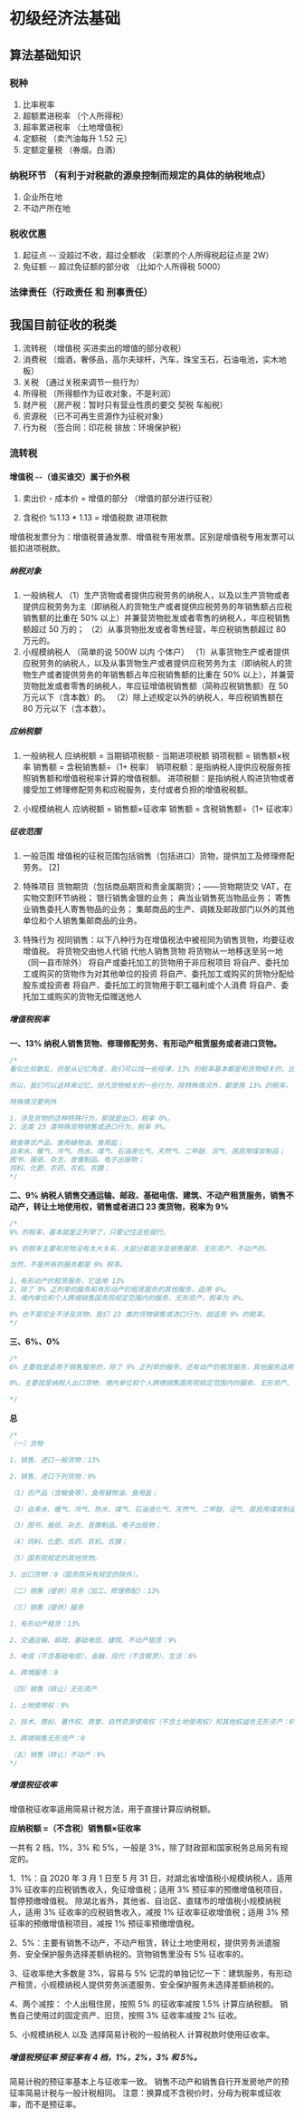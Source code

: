 # 初级经济法基础

## 算法基础知识

### 税种

1. 比率税率
2. 超额累进税率 （个人所得税）
3. 超率累进税率 （土地增值税）
4. 定额税       （卖汽油每升 1.52 元）
5. 定额定量税 （券烟，白酒）

### 纳税环节 （有利于对税款的源泉控制而规定的具体的纳税地点）

1. 企业所在地
2. 不动产所在地

### 税收优惠

1. 起征点   -- 没超过不收，超过全额收  （彩票的个人所得税起征点是 2W）
2. 免征额   -- 超过免征额的部分收    （比如个人所得税 5000）

### 法律责任（行政责任 和 刑事责任）

## 我国目前征收的税类

1. 流转税   （增值税 买进卖出的增值的部分收税）
2. 消费税   （烟酒，奢侈品，高尔夫球杆，汽车，珠宝玉石，石油电池，实木地板）
3. 关税     （通过关税来调节一些行为）
4. 所得税   （所得额作为征收对象，不是利润）
5. 财产税     （房产税：暂时只有营业性质的要交 契税 车船税）
6. 资源税      （已不可再生资源作为征税对象）
7. 行为税       （签合同：印花税 排放：环境保护税）

### 流转税

#### 增值税 --（谁买谁交）属于价外税

1. 卖出价 - 成本价 = 增值的部分 （增值的部分进行征税）

2. 含税价 %1.13 * 1.13 = 增值税款 进项税款

增值税发票分为：增值税普通发票、增值税专用发票。区别是增值税专用发票可以抵扣进项税款。

##### **纳税对象**

1. 一般纳税人
（1）生产货物或者提供应税劳务的纳税人，以及以生产货物或者提供应税劳务为主（即纳税人的货物生产或者提供应税劳务的年销售额占应税销售额的比重在 50% 以上）并兼营货物批发或者零售的纳税人，年应税销售额超过 50 万的；
（2）从事货物批发或者零售经营，年应税销售额超过 80 万元的。
2. 小规模纳税人 （简单的说 500W 以内 个体户）
（1）从事货物生产或者提供应税劳务的纳税人，以及从事货物生产或者提供应税劳务为主（即纳税人的货物生产或者提供劳务的年销售额占年应税销售额的比重在 50% 以上），并兼营货物批发或者零售的纳税人，年应征增值税销售额（简称应税销售额）在 50 万元以下（含本数）的。
（2）除上述规定以外的纳税人，年应税销售额在 80 万元以下（含本数）。

##### **应纳税额**

1. 一般纳税人
应纳税额 = 当期销项税额 - 当期进项税额
销项税额 = 销售额×税率
销售额 = 含税销售额÷（1+ 税率）
销项税额：是指纳税人提供应税服务按照销售额和增值税税率计算的增值税额。
进项税额：是指纳税人购进货物或者接受加工修理修配劳务和应税服务，支付或者负担的增值税税额。

2. 小规模纳税人
应纳税额 = 销售额×征收率
销售额 = 含税销售额÷（1+ 征收率）

##### **征收范围**

1. 一般范围
增值税的征税范围包括销售（包括进口）货物，提供加工及修理修配劳务。 [2]

2. 特殊项目
货物期货（包括商品期货和贵金属期货）；——货物期货交 VAT，在实物交割环节纳税；
银行销售金银的业务；
典当业销售死当物品业务；
寄售业销售委托人寄售物品的业务；
集邮商品的生产、调拨及邮政部门以外的其他单位和个人销售集邮商品的业务。

3. 特殊行为
视同销售：以下八种行为在增值税法中被视同为销售货物，均要征收增值税。
将货物交由他人代销
代他人销售货物
将货物从一地移送至另一地（同一县市除外）
将自产或委托加工的货物用于非应税项目
将自产、委托加工或购买的货物作为对其他单位的投资
将自产、委托加工或购买的货物分配给股东或投资者
将自产、委托加工的货物用于职工福利或个人消费
将自产、委托加工或购买的货物无偿赠送他人

##### 增值税税率

**一、13% 纳税人销售货物、修理修配劳务、有形动产租赁服务或者进口货物。**

```js
/*
看似比较散乱，但是从记忆角度，我们可以找一些规律，13% 的税率基本都是和货物相关的，比如货物的销售、货物的加工、修理修配、货物的租赁、货物的进口。

所以，我们可以这样来记忆，但凡货物相关的一些行为，除特殊情况外，都使用 13% 的税率。

特殊情况要例外

1、涉及货物的这种特殊行为，那就是出口，税率 0%。
2、这类 23 类特殊货物销售或进口行为，税率 9%。

粮食等农产品、食用植物油、食用盐；
自来水、暖气、冷气、热水、煤气、石油液化气、天然气、二甲醚、沼气、居民用煤炭制品；
图书、报纸、杂志、音像制品、电子出版物；
饲料、化肥、农药、农机、农膜；
*/
```

**二、9% 纳税人销售交通运输、邮政、基础电信、建筑、不动产租赁服务，销售不动产，转让土地使用权，销售或者进口 23 类货物，税率为 9%**

```js
/*
9% 的税率，基本就是正列举了，只要记住这些就行。

9% 的税率主要和货物没有太大关系，大部分都是涉及销售服务、无形资产、不动产的。

当然，不是所有的服务都是 9% 税率。

1、有形动产的租赁服务，它适用 13%
2、除了 9% 正列举的服务和有形动产的租赁服务的其他服务，适用 6%。
3、境内单位和个人跨境销售国务院规定范围内的服务、无形资产，税率为 0%。

9% 也不是完全不涉及货物，我们 23 类的货物销售或进口行为，就适用 9% 的税率。
*/
```

**三、6%、0%**

```js
/*
6% 主要就是适用于销售服务的，除了 9% 正列举的服务，还有动产的租赁服务，其他服务适用 6%。比如增值电信服务，金融服务，租赁服务以外的现代服务，生活服务。

0%，主要就是纳税人出口货物，境内单位和个人跨境销售国务院规定范围内的服务、无形资产。

*/
```

**总**

```js
/*
（一）货物

1、销售、进口一般货物：13%

2、销售、进口下列货物：9%

（1）农产品（含粮食等）、食用植物油、食用盐；

（2）自来水、暖气、冷气、热水、煤气、石油液化气、天然气、二甲醚、沼气、居民用煤炭制品；

（3）图书、报纸、杂志、音像制品、电子出版物；

（4）饲料、化肥、农药、农机、农膜；

（5）国务院规定的其他货物。

3、出口货物：0（国务院另有规定的除外）。

（二）销售（提供）劳务（加工、修理修配）：13%

（三）销售（提供）服务

1、有形动产租赁：13%

2、交通运输、邮政、基础电信、建筑、不动产租赁：9%

3、电信（不含基础电信）、金融、现代（不含租赁）、生活：6%

4、跨境服务：0

（四）销售（转让）无形资产

1、土地使用权：9%

2、技术、商标、著作权、商誉、自然资源使用权（不含土地使用权）和其他权益性无形资产：6%

3、跨境销售无形资产：0

（五）销售（转让）不动产：9%
*/
```

##### 增值税征收率

增值税征收率适用简易计税方法，用于直接计算应纳税额。

**应纳税额 =（不含税）销售额×征收率**

一共有 2 档，1%，3% 和 5%，一般是 3%，除了财政部和国家税务总局另有规定的。

1、1%：自 2020 年 3 月 1 日至 5 月 31 日，对湖北省增值税小规模纳税人，适用 3% 征收率的应税销售收入，免征增值税；适用 3% 预征率的预缴增值税项目，暂停预缴增值税。
除湖北省外，其他省、自治区、直辖市的增值税小规模纳税人，适用 3% 征收率的应税销售收入，减按 1% 征收率征收增值税；适用 3% 预征率的预缴增值税项目，减按 1% 预征率预缴增值税。

2、5%：主要有销售不动产，不动产租赁，转让土地使用权，提供劳务派遣服务、安全保护服务选择差额纳税的。货物销售里没有 5% 征收率的。

3、征收率绝大多数是 3%，容易与 5% 记混的单独记忆一下：建筑服务，有形动产租赁，小规模纳税人提供劳务派遣服务、安全保护服务未选择差额纳税的。

4、两个减按：
个人出租住房，按照 5% 的征收率减按 1.5% 计算应纳税额。
销售自己使用过的固定资产、旧货，按照 3% 征收率减按 2% 征收。

5、小规模纳税人 以及 选择简易计税的一般纳税人 计算税款时使用征收率。

##### 增值税预征率 预征率有 4 档，1%，2%，3% 和 5%。

简易计税的预征率基本上与征收率一致。
销售不动产和销售自行开发房地产的预征率简易计税与一般计税相同。
注意：换算成不含税价时，分母为税率或征收率，而不是预征率。
